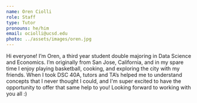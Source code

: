 ```yaml
---
name: Oren Ciolli 
role: Staff
type: Tutor
pronouns: he/him
email: ociolli@ucsd.edu
photo: ../assets/images/oren.jpg
---
```


Hi everyone! I’m Oren, a third year student double majoring in Data Science and Economics. I’m originally from San Jose, California, and in my spare time I enjoy playing basketball, cooking, and exploring the city with my friends. When I took DSC 40A, tutors and TA’s helped me to understand concepts that I never thought I could, and I'm super excited to have the opportunity to offer that same help to you! Looking forward to working with you all :)